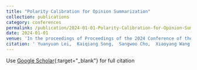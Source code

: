 ```yaml
---
title: "Polarity Calibration for Opinion Summarization"
collection: publications
category: conferences
permalink: /publication/2024-01-01-Polarity-Calibration-for-Opinion-Summarization
date: 2024-01-01
venue: 'In the proceedings of Proceedings of the 2024 Conference of the North American Chapter of the Association for Computational Linguistics (NAACL)'
citation: ' Yuanyuan Lei,  Kaiqiang Song,  Sangwoo Cho,  Xiaoyang Wang,  Ruihong Huang,  Dong Yu, &quot;Polarity Calibration for Opinion Summarization.&quot; In the proceedings of Proceedings of the 2024 Conference of the North American Chapter of the Association for Computational Linguistics (NAACL), 2024.'
---
```

Use [Google Scholar](https://scholar.google.com/scholar?q=Polarity+Calibration+for+Opinion+Summarization){:target="_blank"} for full citation